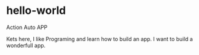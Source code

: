 # hello-world

Action Auto APP 

Kets here, I like Programing and learn how to build an app.
I want to build a wonderfull app.
